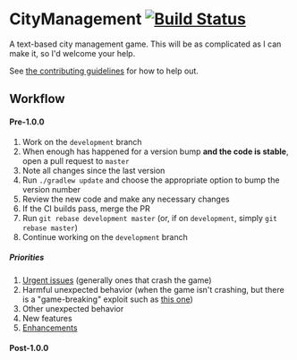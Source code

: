 # CityManagement [![Build Status](https://travis-ci.org/Samasaur1/CityManagement.svg?branch=master)](https://travis-ci.org/Samasaur1/CityManagement)
A text-based city management game. This will be as complicated as I can make it, so I'd welcome your help.

See [the contributing guidelines](CONTRIBUTING.md) for how to help out.

## Workflow
#### Pre-1.0.0
1. Work on the `development` branch
2. When enough has happened for a version bump **and the code is stable**, open a pull request to `master`
3. Note all changes since the last version
4. Run `./gradlew update` and choose the appropriate option to bump the version number
5. Review the new code and make any necessary changes
6. If the CI builds pass, merge the PR
7. Run `git rebase development master` (or, if on `development`, simply `git rebase master`)
8. Continue working on the `development` branch

##### Priorities
1. [Urgent issues](https://github.com/Samasaur1/CityManagement/issues?q=is%3Aissue+is%3Aopen+label%3AURGENT) (generally ones that crash the game)
2. Harmful unexpected behavior (when the game isn't crashing, but there is a "game-breaking" exploit such as [this one](https://github.com/Samasaur1/CityManagement/issues/25))
3. Other unexpected behavior
4. New features
5. [Enhancements](https://github.com/Samasaur1/CityManagement/issues?q=is%3Aissue+is%3Aopen+label%3Aenhancement)

#### Post-1.0.0